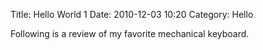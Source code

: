 Title: Hello World 1
Date: 2010-12-03 10:20
Category: Hello

Following is a review of my favorite mechanical keyboard.